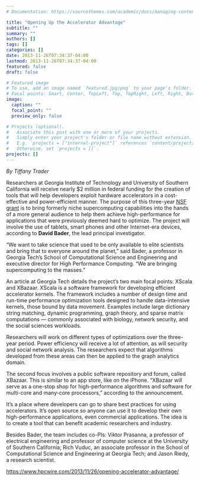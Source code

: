 ```yaml
---
# Documentation: https://sourcethemes.com/academic/docs/managing-content/

title: "Opening Up the Accelerator Advantage"
subtitle: ""
summary: ""
authors: []
tags: []
categories: []
date: 2013-11-26T07:34:37-04:00
lastmod: 2013-11-26T07:34:37-04:00
featured: false
draft: false

# Featured image
# To use, add an image named `featured.jpg/png` to your page's folder.
# Focal points: Smart, Center, TopLeft, Top, TopRight, Left, Right, BottomLeft, Bottom, BottomRight.
image:
  caption: ""
  focal_point: ""
  preview_only: false

# Projects (optional).
#   Associate this post with one or more of your projects.
#   Simply enter your project's folder or file name without extension.
#   E.g. `projects = ["internal-project"]` references `content/project/deep-learning/index.md`.
#   Otherwise, set `projects = []`.
projects: []
---
```


*By Tiffany Trader*

Researchers at Georgia Institute of Technology and University of Southern California will receive nearly $2 million in federal funding for the creation of tools that will help developers exploit hardware accelerators in a cost-effective and power-efficient manner. The purpose of this three-year [NSF grant](http://www.nsf.gov/awardsearch/showAward?AWD_ID=1339745) is to bring formerly niche supercomputing capabilities into the hands of a more general audience to help them achieve high-performance for applications that were previously deemed hard to optimize. The project will involve the use of tablets, smart phones and other Internet-era devices, according to **David Bader**, the lead principal investigator.

“We want to take science that used to be only available to elite scientists and bring that to everyone around the planet,” said Bader, a professor in Georgia Tech’s School of Computational Science and Engineering and executive director for High Performance Computing. “We are bringing supercomputing to the masses.”

An article at Georgia Tech details the project’s two main focal points: XScala and XBazaar. XScala is a software framework for developing efficient accelerator kernels. The framework includes a number of design time and run-time performance optimization tools designed to handle data-intensive kernels, those bound by data movement. Examples include large dictionary string matching, dynamic programming, graph theory, and sparse matrix computations — commonly associated with biology, network security, and the social sciences workloads.

Researchers will work on different types of optimizations over the three-year period. Power efficiency will receive a lot of attention, as will security and social network analysis. The researchers expect that algorithms developed from these areas can then be applied to the graph analytics domain.

The second focus involves a public software repository and forum, called XBazaar. This is similar to an app store, like on the iPhone. “XBazaar will serve as a one-stop shop for high-performance algorithms and software for multi-core and many-core processors,” according to the announcement.

It’s a place where developers can go to share best practices for using accelerators. It’s open source so anyone can use it to develop their own high-performance applications, even commercial applications. The idea is to create a tool that can benefit academic researchers and industry.

Besides Bader, the team includes co-PIs: Viktor Prasanna, a professor of electrical engineering and professor of computer science at the University of Southern California; Rich Vuduc, an associate professor in the School of Computational Science and Engineering at Georgia Tech; and Jason Riedy, a research scientist.

https://www.hpcwire.com/2013/11/26/opening-accelerator-advantage/
